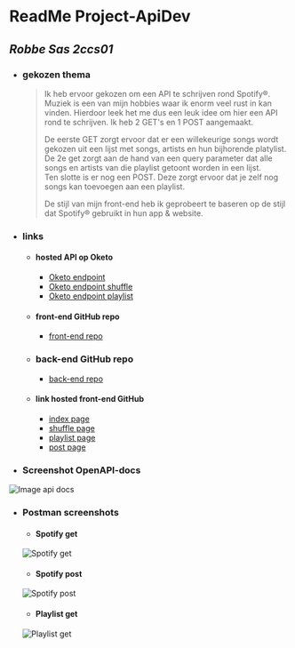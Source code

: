 # **ReadMe Project-ApiDev**
## _Robbe Sas 2ccs01_
* ### gekozen thema
  > Ik heb ervoor gekozen om een API te schrijven rond Spotify®. Muziek is een van mijn hobbies waar ik enorm veel rust in kan vinden. Hierdoor leek het me dus een leuk idee om hier een API rond te schrijven. Ik heb 2 GET's en 1 POST aangemaakt.
  >
  > De eerste GET zorgt ervoor dat er een willekeurige songs wordt gekozen uit een lijst met songs, artists en hun bijhorende platylist.<br />
  > De 2e get zorgt aan de hand van een query parameter dat alle songs en artists van die playlist getoont worden in een lijst.<br />
  > Ten slotte is er nog een POST. Deze zorgt ervoor dat je zelf nog songs kan toevoegen aan een playlist.  <br />
  >
  > De stijl van mijn front-end heb ik geprobeert te baseren op de stijl dat Spotify® gebruikt in hun app & website.
 
* ### links
  * #### hosted API op Oketo
    * [Oketo endpoint](https://projectapidev-sasrobbe.cloud.okteto.net/)
    * [Oketo endpoint shuffle](https://projectapidev-sasrobbe.cloud.okteto.net/spotify)
    * [Oketo endpoint playlist](https://projectapidev-sasrobbe.cloud.okteto.net/playlists?playlist=Ye%20arc)
  * #### front-end GitHub repo
    * [front-end repo](https://github.com/SasRobbe/SasRobbe.github.io)
  * ### back-end GitHub repo
    * [back-end repo](https://github.com/SasRobbe/projectapidev)
  * #### link hosted front-end GitHub
    * [index page](https://sasrobbe.github.io/)
    * [shuffle page](https://sasrobbe.github.io/spotifyShuffle)
    * [playlist page](https://sasrobbe.github.io/spotifyPlaylists)
    * [post page](https://sasrobbe.github.io/spotifyPost)

* ### Screenshot OpenAPI-docs
![Image api docs](https://i.imgur.com/EWogwPc.png)
* ### Postman screenshots
  * #### Spotify get
  ![Spotify get](https://i.imgur.com/WFB70e9.png)
  * #### Spotify post
  ![Spotify post](https://i.imgur.com/KSFYEf5.png)
  * #### Playlist get
  ![Playlist get](https://i.imgur.com/ZAcchTR.png)
